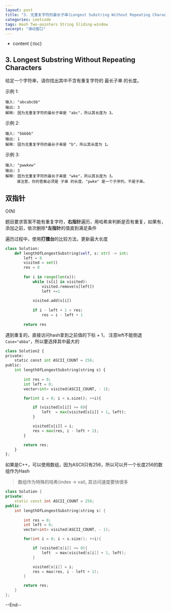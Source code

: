 ```yaml
---
layout: post
title: "3. 无重复字符的最长子串(Longest Substring Without Repeating Characters)"
categories: Leetcode
tags: Hash Two-pointers String Sliding-window
excerpt: "滑动窗口"
---
```


* content
{:toc}

## 3. Longest Substring Without Repeating Characters

给定一个字符串，请你找出其中不含有重复字符的 最长子串 的长度。

示例 1:

```
输入: "abcabcbb"
输出: 3 
解释: 因为无重复字符的最长子串是 "abc"，所以其长度为 3。
```

示例 2:
```
输入: "bbbbb"
输出: 1
解释: 因为无重复字符的最长子串是 "b"，所以其长度为 1。
```
示例 3:
```
输入: "pwwkew"
输出: 3
解释: 因为无重复字符的最长子串是 "wke"，所以其长度为 3。
     请注意，你的答案必须是 子串 的长度，"pwke" 是一个子序列，不是子串。
```

## 双指针

O(N)

题目要求答案不能有重复字符，**右指针**遍历，用哈希来判断是否有重复，如果有，添加之前，依次删除***左指针**的值直到满足条件

遍历过程中，使用**打擂台**的比较方法，更新最大长度

```python
class Solution:
    def lengthOfLongestSubstring(self, s: str) -> int:
        left = 0
        visited = set()
        res = 0
        
        for i in range(len(s)):
            while (s[i] in visited):
                visited.remove(s[left])
                left +=1
                
            visited.add(s[i])
            
            if i - left + 1 > res:
                res = i - left + 1
                
        return res
```

遇到重复的，直接访问hash拿到之前值的下标 + 1， 注意left不能倒退```Case="abba"```，所以要选择其中最大的

```python
class Solution2 {
private:
    static const int ASCII_COUNT = 256;
public:
    int lengthOfLongestSubstring(string s) {
        
        int res = 0;
        int left = 0;
        vector<int> visited(ASCII_COUNT, - 1);

        for(int i = 0; i < s.size(); ++i){

            if (visited[s[i]] >= 0){
                left  = max(visited[s[i]] + 1, left);
            }

            visited[s[i]] = i;
            res = max(res, i - left + 1);
        }

        return res;
    }
};
```

如果是C++，可以使用数组，因为ASCII只有256，所以可以开一个长度256的数组作为Hash

> 数组作为特殊的哈希(index -> val), 其访问速度要快很多

```cpp
class Solution {
private:
    static const int ASCII_COUNT = 256;
public:
    int lengthOfLongestSubstring(string s) {
        
        int res = 0;
        int left = 0;
        vector<int> visited(ASCII_COUNT, - 1);

        for(int i = 0; i < s.size(); ++i){

            if (visited[s[i]] >= 0){
                left  = max(visited[s[i]] + 1, left);
            }

            visited[s[i]] = i;
            res = max(res, i - left + 1);
        }

        return res;
    }
};
```

--End--


